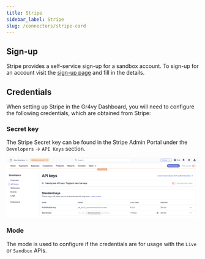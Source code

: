 ```yaml
---
title: Stripe
sidebar_label: Stripe
slug: /connectors/stripe-card
---
```


## Sign-up

Stripe provides a self-service sign-up for a sandbox account.  To sign-up for an account visit the [sign-up page](https://dashboard.stripe.com/register) and fill in the details.

## Credentials

When setting up Stripe in the Gr4vy Dashboard, you will need to configure the following credentials, which are obtained from Stripe:

### Secret key

The Stripe Secret key can be found in the Stripe Admin Portal under the `Developers` -> `API Keys` section.

![Stripe Secret key](./assets/stripe_secret_key.png)

### Mode

The mode is used to configure if the credentials are for usage with the `Live` or `Sandbox` APIs.